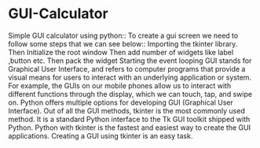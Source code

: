 # GUI-Calculator
Simple GUI calculator using python::
To create a gui screen we need to follow some steps that we can see below::
     Importing the tkinter library.
     Then Initialize the root window
     Then add number of widgets like label ,button etc.
     Then pack the widget
     Starting the event looping
GUI stands for Graphical User Interface, and refers to computer programs that provide a visual means for users to interact with an underlying application or system. For example, the GUIs on our mobile phones allow us to interact with different functions through the display, which we can touch, tap, and swipe on.
Python offers multiple options for developing GUI (Graphical User Interface). Out of all the GUI methods, tkinter is the most commonly used method.
It is a standard Python interface to the Tk GUI toolkit shipped with Python. Python with tkinter is the fastest and easiest way to create the GUI applications.
Creating a GUI using tkinter is an easy task.
